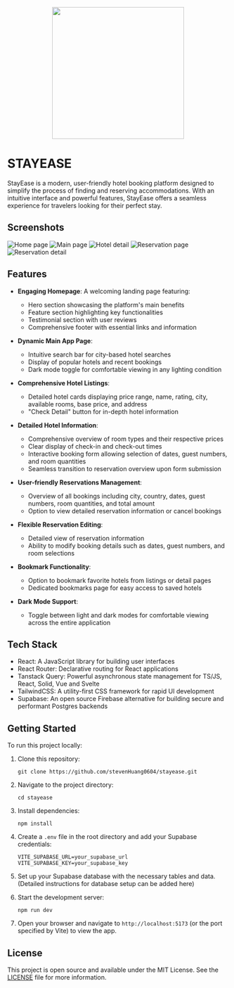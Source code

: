 <p align='center'>
  <a href='https://stayease-stevenhuang0604.vercel.app/' target='_blank'>
    <img src="./public/logo-light.svg" width="300"  align="center"/>
  </a>
</p>

# STAYEASE

StayEase is a modern, user-friendly hotel booking platform designed to simplify the process of finding and reserving accommodations. With an intuitive interface and powerful features, StayEase offers a seamless experience for travelers looking for their perfect stay.

## Screenshots

![Home page](./public/homepage-light.png)
![Main page](./public/main-dark.png)
![Hotel detail](./public/hotel-dark.png)
![Reservation page](./public/reservation-dark.png)
![Reservation detail](./public/reservaiondetail-dark.png)

## Features

- **Engaging Homepage**: A welcoming landing page featuring:

  - Hero section showcasing the platform's main benefits
  - Feature section highlighting key functionalities
  - Testimonial section with user reviews
  - Comprehensive footer with essential links and information

- **Dynamic Main App Page**:

  - Intuitive search bar for city-based hotel searches
  - Display of popular hotels and recent bookings
  - Dark mode toggle for comfortable viewing in any lighting condition

- **Comprehensive Hotel Listings**:

  - Detailed hotel cards displaying price range, name, rating, city, available rooms, base price, and address
  - "Check Detail" button for in-depth hotel information

- **Detailed Hotel Information**:

  - Comprehensive overview of room types and their respective prices
  - Clear display of check-in and check-out times
  - Interactive booking form allowing selection of dates, guest numbers, and room quantities
  - Seamless transition to reservation overview upon form submission

- **User-friendly Reservations Management**:

  - Overview of all bookings including city, country, dates, guest numbers, room quantities, and total amount
  - Option to view detailed reservation information or cancel bookings

- **Flexible Reservation Editing**:

  - Detailed view of reservation information
  - Ability to modify booking details such as dates, guest numbers, and room selections

- **Bookmark Functionality**:

  - Option to bookmark favorite hotels from listings or detail pages
  - Dedicated bookmarks page for easy access to saved hotels

- **Dark Mode Support**:
  - Toggle between light and dark modes for comfortable viewing across the entire application

## Tech Stack

- React: A JavaScript library for building user interfaces
- React Router: Declarative routing for React applications
- Tanstack Query: Powerful asynchronous state management for TS/JS, React, Solid, Vue and Svelte
- TailwindCSS: A utility-first CSS framework for rapid UI development
- Supabase: An open source Firebase alternative for building secure and performant Postgres backends

## Getting Started

To run this project locally:

1. Clone this repository:

   ```
   git clone https://github.com/stevenHuang0604/stayease.git
   ```

2. Navigate to the project directory:

   ```
   cd stayease
   ```

3. Install dependencies:

   ```
   npm install
   ```

4. Create a `.env` file in the root directory and add your Supabase credentials:

   ```
   VITE_SUPABASE_URL=your_supabase_url
   VITE_SUPABASE_KEY=your_supabase_key
   ```

5. Set up your Supabase database with the necessary tables and data. (Detailed instructions for database setup can be added here)

6. Start the development server:

   ```
   npm run dev
   ```

7. Open your browser and navigate to `http://localhost:5173` (or the port specified by Vite) to view the app.

## License

This project is open source and available under the MIT License. See the [LICENSE](LICENSE) file for more information.
